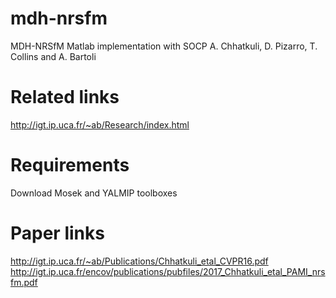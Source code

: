 # mdh-nrsfm
MDH-NRSfM Matlab implementation with SOCP
A. Chhatkuli, D. Pizarro, T. Collins and A. Bartoli

# Related links
http://igt.ip.uca.fr/~ab/Research/index.html

# Requirements
Download Mosek and YALMIP toolboxes

# Paper links
http://igt.ip.uca.fr/~ab/Publications/Chhatkuli_etal_CVPR16.pdf
http://igt.ip.uca.fr/encov/publications/pubfiles/2017_Chhatkuli_etal_PAMI_nrsfm.pdf


